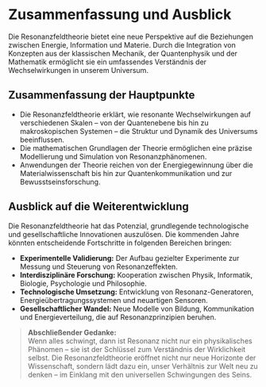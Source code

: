 # Zusammenfassung und Ausblick

Die Resonanzfeldtheorie bietet eine neue Perspektive auf die Beziehungen zwischen Energie, Information und Materie. Durch die Integration von Konzepten aus der klassischen Mechanik, der Quantenphysik und der Mathematik ermöglicht sie ein umfassendes Verständnis der Wechselwirkungen in unserem Universum.

## Zusammenfassung der Hauptpunkte

- Die Resonanzfeldtheorie erklärt, wie resonante Wechselwirkungen auf verschiedenen Skalen – von der Quantenebene bis hin zu makroskopischen Systemen – die Struktur und Dynamik des Universums beeinflussen.
- Die mathematischen Grundlagen der Theorie ermöglichen eine präzise Modellierung und Simulation von Resonanzphänomenen.
- Anwendungen der Theorie reichen von der Energiegewinnung über die Materialwissenschaft bis hin zur Quantenkommunikation und zur Bewusstseinsforschung.

## Ausblick auf die Weiterentwicklung

Die Resonanzfeldtheorie hat das Potenzial, grundlegende technologische und gesellschaftliche Innovationen auszulösen. Die kommenden Jahre könnten entscheidende Fortschritte in folgenden Bereichen bringen:

- **Experimentelle Validierung:** Der Aufbau gezielter Experimente zur Messung und Steuerung von Resonanzeffekten.
- **Interdisziplinäre Forschung:** Kooperation zwischen Physik, Informatik, Biologie, Psychologie und Philosophie.
- **Technologische Umsetzung:** Entwicklung von Resonanz-Generatoren, Energieübertragungssystemen und neuartigen Sensoren.
- **Gesellschaftlicher Wandel:** Neue Modelle von Bildung, Kommunikation und Energieverteilung, die auf Resonanzprinzipien beruhen.

> **Abschließender Gedanke:**  
> Wenn alles schwingt, dann ist Resonanz nicht nur ein physikalisches Phänomen – sie ist der Schlüssel zum Verständnis der Wirklichkeit selbst. Die Resonanzfeldtheorie eröffnet nicht nur neue Horizonte der Wissenschaft, sondern lädt dazu ein, unser Verhältnis zur Welt neu zu denken – im Einklang mit den universellen Schwingungen des Seins.

